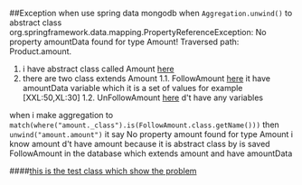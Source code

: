 ##Exception when use spring data mongodb when ``Aggregation.unwind()`` to abstract class
org.springframework.data.mapping.PropertyReferenceException: No property amountData found for type Amount! Traversed path: Product.amount.


1. i have abstract class  called Amount  [here](../master/src/main/java/org/revo/Domain/Amount.java)
2. there are two class extends Amount 
 1.1. FollowAmount [here](../master/src/main/java/org/revo/Domain/FollowAmount.java) it have amountData variable which it is a set of values  for example [XXL:50,XL:30]
 1.2. UnFollowAmount [here](../master/src/main/java/org/revo/Domain/UnFollowAmount.java) d't have any variables

when i make aggregation to ``match(where("amount._class").is(FollowAmount.class.getName()))`` then ``unwind("amount.amount")`` it say No property amount found for type Amount 
i know amount d't have amount because it is abstract class by is saved FollowAmount in the database which extends amount and have amountData 


####[this is the test class which show the problem](../master/src/test/java/org/revo/IssueApplicationTests.java)